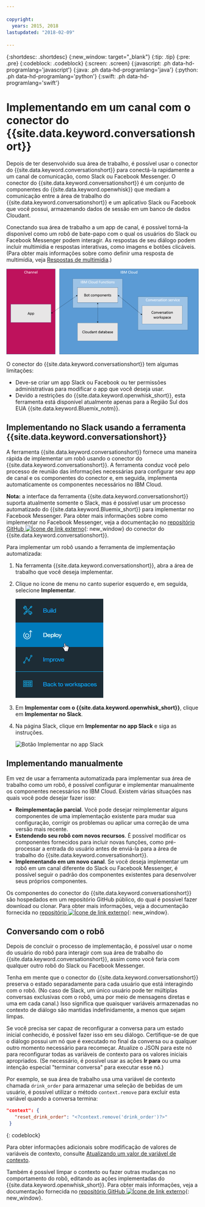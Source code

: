 ```yaml
---

copyright:
  years: 2015, 2018
lastupdated: "2018-02-09"

---
```


{:shortdesc: .shortdesc}
{:new_window: target="_blank"}
{:tip: .tip}
{:pre: .pre}
{:codeblock: .codeblock}
{:screen: .screen}
{:javascript: .ph data-hd-programlang='javascript'}
{:java: .ph data-hd-programlang='java'}
{:python: .ph data-hd-programlang='python'}
{:swift: .ph data-hd-programlang='swift'}

# Implementando em um canal com o conector do {{site.data.keyword.conversationshort}}

Depois de ter desenvolvido sua área de trabalho, é possível usar o conector do {{site.data.keyword.conversationshort}} para conectá-la rapidamente a um canal de comunicação, como Slack ou Facebook Messenger. O conector do {{site.data.keyword.conversationshort}} é um conjunto de componentes do {{site.data.keyword.openwhisk}} que mediam a comunicação entre a área de trabalho do {{site.data.keyword.conversationshort}} e um aplicativo Slack ou Facebook que você possui, armazenando dados de sessão em um banco de dados Cloudant.

Conectando sua área de trabalho a um app de canal, é possível torná-la disponível como um robô de bate-papo com o qual os usuários do Slack ou Facebook Messenger podem interagir. As respostas de seu diálogo podem incluir multimídia e respostas interativas, como imagens e botões clicáveis. (Para obter mais informações sobre como definir uma resposta de multimídia, veja [Respostas de multimídia](dialog-multimedia.html).)

![{{site.data.keyword.openwhisk_short}} diagrama de visão geral de implementação](images/deploytochannel_diagram.png)

O conector do {{site.data.keyword.conversationshort}} tem algumas limitações:

- Deve-se criar um app Slack ou Facebook ou ter permissões administrativas para modificar o app que você deseja usar.
- Devido a restrições do {{site.data.keyword.openwhisk_short}}, esta ferramenta está disponível atualmente apenas para a Região Sul dos EUA {{site.data.keyword.Bluemix_notm}}.

## Implementando no Slack usando a ferramenta {{site.data.keyword.conversationshort}}

A ferramenta {{site.data.keyword.conversationshort}} fornece uma maneira rápida de implementar um robô usando o conector do {{site.data.keyword.conversationshort}}. A ferramenta conduz você pelo processo de reunião das informações necessárias para configurar seu app de canal e os componentes do conector e, em seguida, implementa automaticamente os componentes necessários no IBM Cloud.

**Nota:** a interface da ferramenta {{site.data.keyword.conversationshort}} suporta atualmente somente o Slack, mas é possível usar um processo automatizado do {{site.data.keyword.Bluemix_short}} para implementar no Facebook Messenger. Para obter mais informações sobre como implementar no Facebook Messenger, veja a documentação no [repositório GitHub ![Ícone de link externo](../../icons/launch-glyph.svg "Ícone de link externo")](https://github.com/watson-developer-cloud/conversation-connector/blob/master/channels/facebook/README.md){: new_window} do conector do {{site.data.keyword.conversationshort}}.

Para implementar um robô usando a ferramenta de implementação automatizada:

1. Na ferramenta {{site.data.keyword.conversationshort}}, abra a área de trabalho que você deseja implementar.
1. Clique no ícone de menu no canto superior esquerdo e, em seguida, selecione **Implementar**.

   ![Opção de menu implementação rápida](images/deploy_menu_testdeploy.png)

1. Em **Implementar com o {{site.data.keyword.openwhisk_short}}**, clique em **Implementar no Slack**.
1. Na página Slack, clique em **Implementar no app Slack** e siga as instruções.

   ![Botão Implementar no app Slack](images/deploy_deploytoslack.png)

## Implementando manualmente

Em vez de usar a ferramenta automatizada para implementar sua área de trabalho como um robô, é possível configurar e implementar manualmente os componentes necessários no IBM Cloud. Existem várias situações nas quais você pode desejar fazer isso:

- **Reimplementação parcial**. Você pode desejar reimplementar alguns componentes de uma implementação existente para mudar sua configuração, corrigir os problemas ou aplicar uma correção de uma versão mais recente.
- **Estendendo seu robô com novos recursos**. É possível modificar os componentes fornecidos para incluir novas funções, como pré-processar a entrada do usuário antes de enviá-la para a área de trabalho do {{site.data.keyword.conversationshort}}.
- **Implementando em um novo canal**. Se você deseja implementar um robô em um canal diferente do Slack ou Facebook Messenger, é possível seguir o padrão dos componentes existentes para desenvolver seus próprios componentes.

Os componentes do conector do {{site.data.keyword.conversationshort}} são hospedados em um repositório GitHub público, do qual é possível fazer download ou clonar. Para obter mais informações, veja a documentação fornecida no [repositório ![Ícone de link externo](../../icons/launch-glyph.svg "Ícone de link externo")](https://github.com/watson-developer-cloud/conversation-connector){: new_window}.

## Conversando com o robô

Depois de concluir o processo de implementação, é possível usar o nome do usuário do robô para interagir com sua área de trabalho do {{site.data.keyword.conversationshort}}, assim como você faria com qualquer outro robô do Slack ou Facebook Messenger.

Tenha em mente que o conector do {{site.data.keyword.conversationshort}} preserva o estado separadamente para cada usuário que está interagindo com o robô. (No caso de Slack, um único usuário pode ter múltiplas conversas exclusivas com o robô, uma por meio de mensagens diretas e uma em cada canal.) Isso significa que quaisquer variáveis armazenadas no contexto de diálogo são mantidas indefinidamente, a menos que sejam limpas.

Se você precisa ser capaz de reconfigurar a conversa para um estado inicial conhecido, é possível fazer isso em seu diálogo. Certifique-se de que o diálogo possui um nó que é executado no final da conversa ou a qualquer outro momento necessário para recomeçar. Atualize o JSON para este nó para reconfigurar todas as variáveis de contexto para os valores iniciais apropriados. (Se necessário, é possível usar as ações **Ir para** ou uma intenção especial "terminar conversa" para executar esse nó.)

Por exemplo, se sua área de trabalho usa uma variável de contexto chamada `drink_order` para armazenar uma seleção de bebidas de um usuário, é possível utilizar o método `context.remove` para excluir esta variável quando a conversa termina:

```json
"context": {
   "reset_drink_order": "<?context.remove('drink_order')?>"
 }
```
{: codeblock}

Para obter informações adicionais sobre modificação de valores de variáveis de contexto, consulte [Atualizando um valor de variável de contexto](dialog-runtime.html#context-update).

Também é possível limpar o contexto ou fazer outras mudanças no comportamento do robô, editando as ações implementadas do {{site.data.keyword.openwhisk_short}}. Para obter mais informações, veja a documentação fornecida no [repositório GitHub ![Ícone de link externo](../../icons/launch-glyph.svg "Ícone de link externo")](https://github.com/watson-developer-cloud/conversation-connector){: new_window}.
